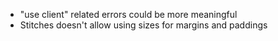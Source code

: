 - "use client" related errors could be more meaningful
- Stitches doesn't allow using sizes for margins and paddings